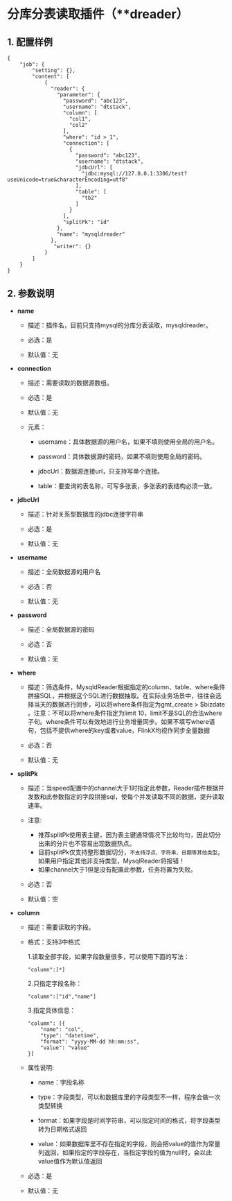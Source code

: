# 分库分表读取插件（**dreader）

## 1. 配置样例

```
{
    "job": {
        "setting": {},
        "content": [
            {
              "reader": {
                "parameter": {
                  "password": "abc123",
                  "username": "dtstack",
                  "column": [
                    "col1",
                    "col2"
                  ],
                  "where": "id > 1",
                  "connection": [
                    {
                      "password": "abc123",
                      "username": "dtstack",
                      "jdbcUrl": [
                        "jdbc:mysql://127.0.0.1:3306/test?useUnicode=true&characterEncoding=utf8"
                      ],
                      "table": [
                        "tb2"
                      ]
                    }
                  ],
                  "splitPk": "id"
                },
                "name": "mysqldreader"
              },
               "writer": {}
            }
        ]
    }
}
```

## 2. 参数说明

* **name**
  
  * 描述：插件名，目前只支持mysql的分库分表读取，mysqldreader。
  
  * 必选：是 <br />
  
  * 默认值：无 <br />

* **connection**
  
  * 描述：需要读取的数据源数组。
  
  * 必选：是
  
  * 默认值：无
  
  * 元素：
    
    * username：具体数据源的用户名，如果不填则使用全局的用户名。
    
    * password：具体数据源的密码，如果不填则使用全局的密码。
    
    * jdbcUrl：数据源连接url，只支持写单个连接。
    
    * table：要查询的表名称，可写多张表，多张表的表结构必须一致。

* **jdbcUrl**
  
  * 描述：针对关系型数据库的jdbc连接字符串
  
  * 必选：是 <br />
  
  * 默认值：无 <br />

* **username**
  
  * 描述：全局数据源的用户名 <br />
  
  * 必选：否 <br />
  
  * 默认值：无 <br />

* **password**
  
  * 描述：全局数据源的密码 <br />
  
  * 必选：否 <br />
  
  * 默认值：无 <br />

* **where**
  
  * 描述：筛选条件，MysqldReader根据指定的column、table、where条件拼接SQL，并根据这个SQL进行数据抽取。在实际业务场景中，往往会选择当天的数据进行同步，可以将where条件指定为gmt_create > $bizdate 。注意：不可以将where条件指定为limit 10，limit不是SQL的合法where子句。where条件可以有效地进行业务增量同步。如果不填写where语句，包括不提供where的key或者value，FlinkX均视作同步全量数据
  
  * 必选：否 <br />
  
  * 默认值：无 <br />

* **splitPk**
  
  * 描述：当speed配置中的channel大于1时指定此参数，Reader插件根据并发数和此参数指定的字段拼接sql，使每个并发读取不同的数据，提升读取速率。
  
  * 注意: 
    
    * 推荐splitPk使用表主键，因为表主键通常情况下比较均匀，因此切分出来的分片也不容易出现数据热点。
    * 目前splitPk仅支持整形数据切分，`不支持浮点、字符串、日期等其他类型`。如果用户指定其他非支持类型，MysqlReader将报错！
    * 如果channel大于1但是没有配置此参数，任务将置为失败。
  
  * 必选：否
  
  * 默认值：空

* **column**
  
  * 描述：需要读取的字段。
  
  * 格式：支持3中格式
    
    1.读取全部字段，如果字段数量很多，可以使用下面的写法：
    
    ```
    "column":[*]
    ```
    
    2.只指定字段名称：
    
    ```
    "column":["id","name"]
    ```
    
    3.指定具体信息：
    
    ```
    "column": [{
        "name": "col",
        "type": "datetime",
        "format": "yyyy-MM-dd hh:mm:ss",
        "value": "value"
    }]
    ```
  
  * 属性说明:
    
    * name：字段名称
    
    * type：字段类型，可以和数据库里的字段类型不一样，程序会做一次类型转换
    
    * format：如果字段是时间字符串，可以指定时间的格式，将字段类型转为日期格式返回
    
    * value：如果数据库里不存在指定的字段，则会把value的值作为常量列返回，如果指定的字段存在，当指定字段的值为null时，会以此value值作为默认值返回
  
  * 必选：是
  
  * 默认值：无

